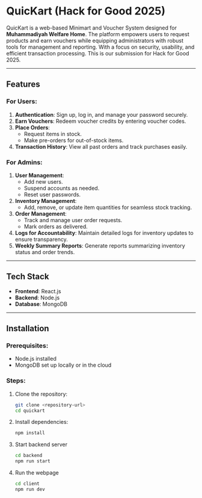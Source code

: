 # QuicKart (Hack for Good 2025) 

QuicKart is a web-based Minimart and Voucher System designed for **Muhammadiyah Welfare Home**. The platform empowers users to request products and earn vouchers while equipping administrators with robust tools for management and reporting. With a focus on security, usability, and efficient transaction processing. This is our submission for Hack for Good 2025. 

---

## Features  

### For Users:  
1. **Authentication**: Sign up, log in, and manage your password securely.  
2. **Earn Vouchers**: Redeem voucher credits by entering voucher codes.  
3. **Place Orders**:  
   - Request items in stock.  
   - Make pre-orders for out-of-stock items.  
4. **Transaction History**: View all past orders and track purchases easily.  

### For Admins:  
1. **User Management**:  
   - Add new users.  
   - Suspend accounts as needed.  
   - Reset user passwords.  
2. **Inventory Management**:  
   - Add, remove, or update item quantities for seamless stock tracking.  
3. **Order Management**:  
   - Track and manage user order requests.  
   - Mark orders as delivered.  
4. **Logs for Accountability**: Maintain detailed logs for inventory updates to ensure transparency.  
5. **Weekly Summary Reports**: Generate reports summarizing inventory status and order trends.  

---

## Tech Stack  

- **Frontend**: React.js  
- **Backend**: Node.js  
- **Database**: MongoDB  

---

## Installation  

### Prerequisites:  
- Node.js installed  
- MongoDB set up locally or in the cloud  

### Steps:  
1. Clone the repository:  
   ```bash  
   git clone <repository-url>  
   cd quickart
   ```

2. Install dependencies:
   ```bash  
   npm install  
   ```

3. Start backend server
   ```bash
   cd backend
   npm run start  
   ```
4. Run the webpage
    ```bash
   cd client
   npm run dev  
   ```


